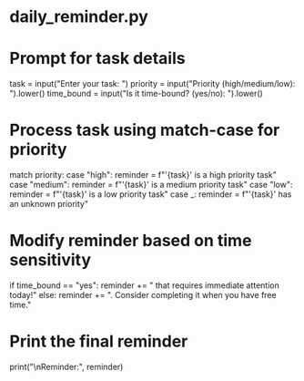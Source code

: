 # daily_reminder.py

# Prompt for task details
task = input("Enter your task: ")
priority = input("Priority (high/medium/low): ").lower()
time_bound = input("Is it time-bound? (yes/no): ").lower()

# Process task using match-case for priority
match priority:
    case "high":
        reminder = f"'{task}' is a high priority task"
    case "medium":
        reminder = f"'{task}' is a medium priority task"
    case "low":
        reminder = f"'{task}' is a low priority task"
    case _:
        reminder = f"'{task}' has an unknown priority"

# Modify reminder based on time sensitivity
if time_bound == "yes":
    reminder += " that requires immediate attention today!"
else:
    reminder += ". Consider completing it when you have free time."

# Print the final reminder
print("\nReminder:", reminder)

